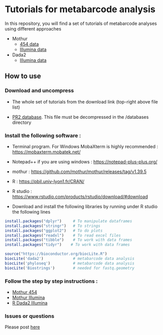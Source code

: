 # Tutorials for metabarcode analysis

In this repository, you will find a set of tutorials of metabarcode analyses using different approaches

* Mothur
     - [454 data](https://github.com/vaulot/metabarcodes_tutorials/tree/master/mothur/454)
     - [Illumina data](https://github.com/vaulot/metabarcodes_tutorials/tree/master/mothur/illumina)
* Dada2
     - [Illumina data](https://github.com/vaulot/metabarcodes_tutorials/tree/master/R_dada2)
     
## How to use

### Download and uncompress

* The whole set of tutorials from the download link (top-right above file list)

* [PR2 database](https://github.com/vaulot/pr2_database/releases/download/4.7.2/pr2_version_4.7.2_mothur.zip). This file must be decompressed in the /databases directory


### Install the following software :  

* Terminal program.  For Windows MobaXterm is highly recommended : https://mobaxterm.mobatek.net/

* Notepad++ if you are using windows : https://notepad-plus-plus.org/

* mothur : https://github.com/mothur/mothur/releases/tag/v1.39.5

* R : https://pbil.univ-lyon1.fr/CRAN/

* R studio : https://www.rstudio.com/products/rstudio/download/#download

* Download and install the following libraries by running under R studio the following lines

```R
install.packages("dplyr")     # To manipulate dataframes
install.packages("stringr")   # To strings
install.packages("ggplot2")   # To do plots
install.packages("readxl")    # To read excel files
install.packages("tibble")    # To work with data frames
install.packages("tidyr")    # To work with data frames

source("https://bioconductor.org/biocLite.R")
biocLite('dada2')             # metabarcode data analysis
biocLite('phyloseq')          # metabarcode data analysis
biocLite('Biostrings')        # needed for fastq.geometry

```

### Follow the step by step instructions :

* [Mothur 454](https://github.com/vaulot/metabarcodes_tutorials/blob/master/mothur/454/Mothur%20tutorial%20454.pptx)
* [Mothur Illumina](https://vaulot.github.io/tutorials/R_dada2_tutorial.html)
* [R Dada2 Illumina](https://github.com/vaulot/metabarcodes_tutorials/blob/master/R_dada2/R_dada2_tutorial.pdf)

### Issues or questions

Please post [here](https://github.com/vaulot/metabarcodes_tutorials/issues)


